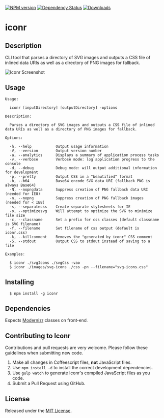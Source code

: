 [![NPM version](http://img.shields.io/npm/v/iconr.svg?style=flat)](https://www.npmjs.org/package/iconr)
[![Dependency Status](http://img.shields.io/david/okize/iconr.svg?style=flat)](https://david-dm.org/okize/iconr)
[![Downloads](http://img.shields.io/npm/dm/iconr.svg?style=flat)](https://www.npmjs.org/package/iconr)

# iconr

## Description
CLI tool that parses a directory of SVG images and outputs a CSS file of inlined data URIs as well as a directory of PNG images for fallback.

![Iconr Screenshot](https://raw.github.com/okize/iconr/gh-pages/iconr-screenshot.gif)

## Usage

```
Usage:

  iconr [inputDirectory] [outputDirectory] -options

Description:

  Parses a directory of SVG images and outputs a CSS file of inlined data URIs as well as a directory of PNG images for fallback.

Options:

  -h, --help           Output usage information
  -V, --version        Output version number
  -a, --analytics      Displays a summary of application process tasks
  -v, --verbose        Verbose mode: log application progress to the console
  -d, --debug          Debug mode: will output additional information for development
  -p, --pretty         Output CSS in a "beautified" format
  -b, --b64            Base64 encode SVG data URI (fallback PNG is always Base64)
  -N, --nopngdata      Suppress creation of PNG fallback data URI (needed for IE8)
  -n, --nopng          Suppress creation of PNG fallback images (needed for < IE8)
  -s, --separatecss    Create separate stylesheets for IE
  -o, --optimizesvg    Will attempt to optimize the SVG to minimize file size
  -c, --classname      Set a prefix for css classes (default classname is SVG filename)
  -f, --filename       Set filename of css output (default is iconr.css)
  -k, --killcomment    Removes the "generated by iconr" CSS comment
  -S, --stdout         Output CSS to stdout instead of saving to a file

Examples:

  $ iconr ./svgIcons ./svgCss -vao
  $ iconr ./images/svg-icons ./css -pn --filename="svg-icons.css"

```

## Installing

```
  $ npm install -g iconr
```

## Dependencies

Expects [Modernizr](http://modernizr.com/) classes on front-end.

## Contributing to Iconr

Contributions and pull requests are very welcome. Please follow these guidelines when submitting new code.

1. Make all changes in Coffeescript files, **not** JavaScript files.
2. Use `npm install -d` to install the correct development dependencies.
3. Use `gulp watch` to generate Iconr's compiled JavaScript files as you code.
4. Submit a Pull Request using GitHub.

## License

Released under the [MIT License](http://www.opensource.org/licenses/mit-license.php).
